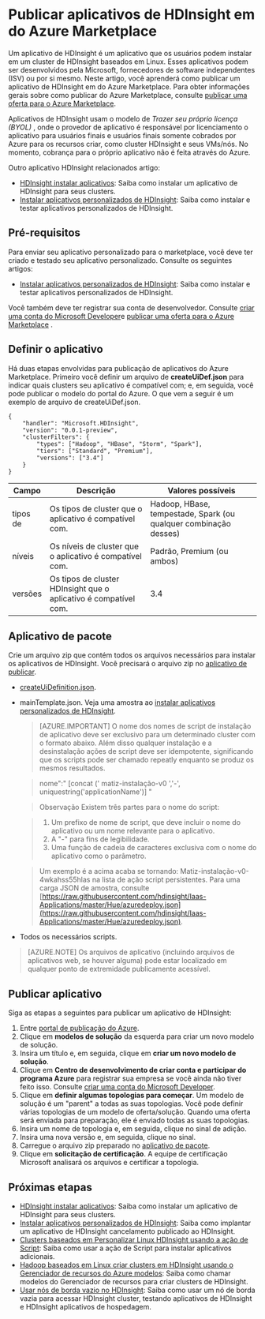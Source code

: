 <properties
    pageTitle="Publicar aplicativos de HDInsight | Microsoft Azure"
    description="Aprenda a criar e publicar aplicativos de HDInsight."
    services="hdinsight"
    documentationCenter=""
    authors="mumian"
    manager="jhubbard"
    editor="cgronlun"
    tags="azure-portal"/>

<tags
    ms.service="hdinsight"
    ms.devlang="na"
    ms.topic="hero-article"
    ms.tgt_pltfrm="na"
    ms.workload="big-data"
    ms.date="10/18/2016"
    ms.author="jgao"/>

# <a name="publish-hdinsight-applications-into-the-azure-marketplace"></a>Publicar aplicativos de HDInsight em do Azure Marketplace

Um aplicativo de HDInsight é um aplicativo que os usuários podem instalar em um cluster de HDInsight baseados em Linux. Esses aplicativos podem ser desenvolvidos pela Microsoft, fornecedores de software independentes (ISV) ou por si mesmo. Neste artigo, você aprenderá como publicar um aplicativo de HDInsight em do Azure Marketplace.  Para obter informações gerais sobre como publicar do Azure Marketplace, consulte [publicar uma oferta para o Azure Marketplace](../marketplace-publishing/marketplace-publishing-getting-started.md).

Aplicativos de HDInsight usam o modelo de *Trazer seu próprio licença (BYOL)* , onde o provedor de aplicativo é responsável por licenciamento o aplicativo para usuários finais e usuários finais somente cobrados por Azure para os recursos criar, como cluster HDInsight e seus VMs/nós. No momento, cobrança para o próprio aplicativo não é feita através do Azure.

Outro aplicativo HDInsight relacionados artigo:

- [HDInsight instalar aplicativos](hdinsight-apps-install-applications.md): Saiba como instalar um aplicativo de HDInsight para seus clusters.
- [Instalar aplicativos personalizados de HDInsight](hdinsight-apps-install-custom-applications.md): Saiba como instalar e testar aplicativos personalizados de HDInsight.

 
## <a name="prerequisites"></a>Pré-requisitos

Para enviar seu aplicativo personalizado para o marketplace, você deve ter criado e testado seu aplicativo personalizado. Consulte os seguintes artigos:

- [Instalar aplicativos personalizados de HDInsight](hdinsight-apps-install-custom-applications.md): Saiba como instalar e testar aplicativos personalizados de HDInsight.

Você também deve ter registrar sua conta de desenvolvedor. Consulte [criar uma conta do Microsoft Developer](../marketplace-publishing/marketplace-publishing-accounts-creation-registration.md)e [publicar uma oferta para o Azure Marketplace](../marketplace-publishing/marketplace-publishing-getting-started.md) .

## <a name="define-application"></a>Definir o aplicativo

Há duas etapas envolvidas para publicação de aplicativos do Azure Marketplace.  Primeiro você definir um arquivo de **createUiDef.json** para indicar quais clusters seu aplicativo é compatível com; e, em seguida, você pode publicar o modelo do portal do Azure. O que vem a seguir é um exemplo de arquivo de createUiDef.json.

    {
        "handler": "Microsoft.HDInsight",
        "version": "0.0.1-preview",
        "clusterFilters": {
            "types": ["Hadoop", "HBase", "Storm", "Spark"],
            "tiers": ["Standard", "Premium"],
            "versions": ["3.4"]
        }
    }


|Campo  | Descrição   | Valores possíveis|
|-------|---------------|----------------|
|tipos de  | Os tipos de cluster que o aplicativo é compatível com.    |Hadoop, HBase, tempestade, Spark (ou qualquer combinação desses)|
|níveis  | Os níveis de cluster que o aplicativo é compatível com.    |Padrão, Premium (ou ambos)|
|versões|  Os tipos de cluster HDInsight que o aplicativo é compatível com.    |3.4|

## <a name="package-application"></a>Aplicativo de pacote

Crie um arquivo zip que contém todos os arquivos necessários para instalar os aplicativos de HDInsight. Você precisará o arquivo zip no [aplicativo de publicar](#publish-application).

- [createUiDefinition.json](#define-application).
- mainTemplate.json. Veja uma amostra ao [instalar aplicativos personalizados de HDInsight](hdinsight-apps-install-custom-applications.md).

    >[AZURE.IMPORTANT] O nome dos nomes de script de instalação de aplicativo deve ser exclusivo para um determinado cluster com o formato abaixo. Além disso qualquer instalação e a desinstalação ações de script deve ser idempotente, significando que os scripts pode ser chamado repeatly enquanto se produz os mesmos resultados.
    
    >   nome":" [concat (' matiz-instalação-v0 ','-', uniquestring('applicationName')] "
        
    >Observação Existem três partes para o nome do script:
        
    >   1. Um prefixo de nome de script, que deve incluir o nome do aplicativo ou um nome relevante para o aplicativo.
    >   2. A "-" para fins de legibilidade.
    >   3. Uma função de cadeia de caracteres exclusiva com o nome do aplicativo como o parâmetro.

    >   Um exemplo é a acima acaba se tornando: Matiz-instalação-v0-4wkahss55hlas na lista de ação script persistentes. Para uma carga JSON de amostra, consulte [https://raw.githubusercontent.com/hdinsight/Iaas-Applications/master/Hue/azuredeploy.json](https://raw.githubusercontent.com/hdinsight/Iaas-Applications/master/Hue/azuredeploy.json).

- Todos os necessários scripts.

> [AZURE.NOTE] Os arquivos de aplicativo (incluindo arquivos de aplicativos web, se houver alguma) pode estar localizado em qualquer ponto de extremidade publicamente acessível.

## <a name="publish-application"></a>Publicar aplicativo

Siga as etapas a seguintes para publicar um aplicativo de HDInsight:

1. Entre [portal de publicação do Azure](https://publish.windowsazure.com/).
2. Clique em **modelos de solução** da esquerda para criar um novo modelo de solução.
3. Insira um título e, em seguida, clique em **criar um novo modelo de solução**.
3. Clique em **Centro de desenvolvimento de criar conta e participar do programa Azure** para registrar sua empresa se você ainda não tiver feito isso.  Consulte [criar uma conta do Microsoft Developer](../marketplace-publishing/marketplace-publishing-accounts-creation-registration.md).
4. Clique em **definir algumas topologias para começar**. Um modelo de solução é um "parent" a todas as suas topologias. Você pode definir várias topologias de um modelo de oferta/solução. Quando uma oferta será enviada para preparação, ele é enviado todas as suas topologias. 
4. Insira um nome de topologia e, em seguida, clique no sinal de adição.
5. Insira uma nova versão e, em seguida, clique no sinal.
6. Carregue o arquivo zip preparado no [aplicativo de pacote](#package-application).  
7. Clique em **solicitação de certificação**. A equipe de certificação Microsoft analisará os arquivos e certificar a topologia.

## <a name="next-steps"></a>Próximas etapas

- [HDInsight instalar aplicativos](hdinsight-apps-install-applications.md): Saiba como instalar um aplicativo de HDInsight para seus clusters.
- [Instalar aplicativos personalizados de HDInsight](hdinsight-apps-install-custom-applications.md): Saiba como implantar um aplicativo de HDInsight cancelamento publicado ao HDInsight.
- [Clusters baseados em Personalizar Linux HDInsight usando a ação de Script](hdinsight-hadoop-customize-cluster-linux.md): Saiba como usar a ação de Script para instalar aplicativos adicionais.
- [Hadoop baseados em Linux criar clusters em HDInsight usando o Gerenciador de recursos do Azure modelos](hdinsight-hadoop-create-linux-clusters-arm-templates.md): Saiba como chamar modelos do Gerenciador de recursos para criar clusters de HDInsight.
- [Usar nós de borda vazio no HDInsight](hdinsight-apps-use-edge-node.md): Saiba como usar um nó de borda vazia para acessar HDInsight cluster, testando aplicativos de HDInsight e HDInsight aplicativos de hospedagem.

